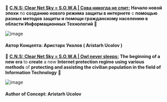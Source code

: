 🧥 **[C.N.S: Clear Net Sky = S.O.W.A | Сова никогда не спит:](https://aristarhucolov.github.io/C.N.S-Clear.Net.Sky-S.O.W.A/)**
**Начало новой эпохи** по **созданию нового режима защиты в интернете**
с **помощью разных методов защиты и помощи гражданскому населению в области Информационных Технологий** 🧥

![image](https://github.com/AristarhUcolov/The-Future-Of-The-Technologies-Corporation/assets/56760026/f3635e6b-edbc-4451-84e8-a29c48bb1854)

#### Автор Концепта: Аристарх Уколов ( Aristarh Ucolov )

🧥 **[C.N.S: Clear Net Sky = S.O.W.A | Owl never sleeps:](https://aristarhucolov.github.io/C.N.S-Clear.Net.Sky-S.O.W.A/)**
**The beginning of a new era** to **create** a new **Internet protection regime**
**using various methods** of **protecting and assisting the civilian population in the field of Information Technology** 🧥

![image](https://github.com/AristarhUcolov/C.N.S-Clear.Net.Sky-S.O.W.A/assets/56760026/e5ac6a77-1851-4e4e-93eb-02869adca27d)

#### Author of Concept: Aristarh Ucolov
